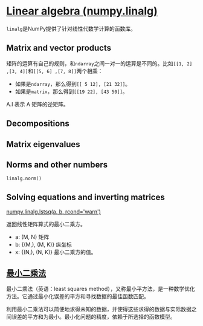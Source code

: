 # [Linear algebra (numpy.linalg)](https://docs.scipy.org/doc/numpy/reference/routines.linalg.html)

`linalg`是NumPy提供了针对线性代数学计算的函数库。

## Matrix and vector products

矩阵的运算有自己的规则，和`ndarray`之间一对一的运算是不同的。比如`[[1, 2] ,[3, 4]]`和`[[5, 6] ,[7, 8]]`两个相乘：

- 如果是`ndarray`，那么得到`[[ 5 12], [21 32]]`。
- 如果是`matrix`，那么得到`[[19 22], [43 50]]`。

A.I 表示 A 矩阵的逆矩阵。


## Decompositions

## Matrix eigenvalues

## Norms and other numbers

`linalg.norm()`

## Solving equations and inverting matrices

[numpy.linalg.lstsq(a, b, rcond='warn')](https://docs.scipy.org/doc/numpy/reference/generated/numpy.linalg.lstsq.html#numpy.linalg.lstsq)

返回线性矩阵算式的最小二乘方。

- a: (M, N) 矩阵
- b: {(M,), (M, K)} 纵坐标
- x: {(N,), (N, K)} 最小二乘方的值。

## [最小二乘法](https://zh.wikipedia.org/wiki/%E6%9C%80%E5%B0%8F%E4%BA%8C%E4%B9%98%E6%B3%95)

最小二乘法（英语：least squares method），又称最小平方法，是一种数学优化方法。它通过最小化误差的平方和寻找数据的最佳函数匹配。

利用最小二乘法可以简便地求得未知的数据，并使得这些求得的数据与实际数据之间误差的平方和为最小。最小化问题的精度，依赖于所选择的函数模型。
